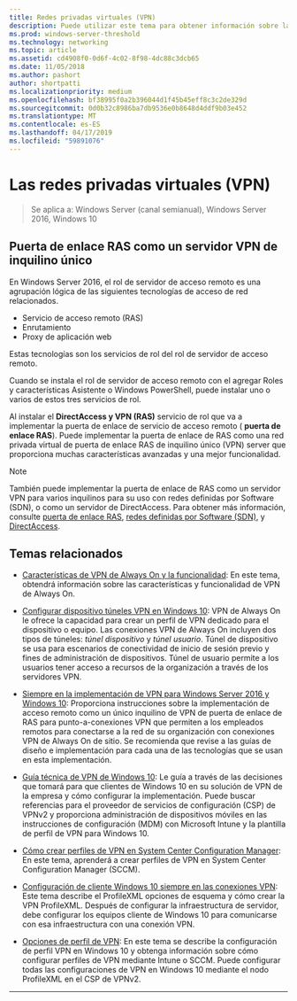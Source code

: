 ```yaml
---
title: Redes privadas virtuales (VPN)
description: Puede utilizar este tema para obtener información sobre la funcionalidad y las características de Windows Server 2016 y VPN de Windows 10.
ms.prod: windows-server-threshold
ms.technology: networking
ms.topic: article
ms.assetid: cd4908f0-0d6f-4c02-8f98-4dc88c3dcb65
ms.date: 11/05/2018
ms.author: pashort
author: shortpatti
ms.localizationpriority: medium
ms.openlocfilehash: bf38995f0a2b396044d1f45b45eff8c3c2de329d
ms.sourcegitcommit: 0d0b32c8986ba7db9536e0b8648d4ddf9b03e452
ms.translationtype: MT
ms.contentlocale: es-ES
ms.lasthandoff: 04/17/2019
ms.locfileid: "59891076"
---
```

# <a name="virtual-private-networking-vpn"></a>Las redes privadas virtuales \(VPN\)

>Se aplica a: Windows Server (canal semianual), Windows Server 2016, Windows 10

## <a name="ras-gateway-as-a-single-tenant-vpn-server"></a>Puerta de enlace RAS como un servidor VPN de inquilino único

En Windows Server 2016, el rol de servidor de acceso remoto es una agrupación lógica de las siguientes tecnologías de acceso de red relacionados.

- Servicio de acceso remoto (RAS)
- Enrutamiento
- Proxy de aplicación web

Estas tecnologías son los servicios de rol del rol de servidor de acceso remoto.

Cuando se instala el rol de servidor de acceso remoto con el agregar Roles y características Asistente o Windows PowerShell, puede instalar uno o varios de estos tres servicios de rol.

Al instalar el **DirectAccess y VPN (RAS)** servicio de rol que va a implementar la puerta de enlace de servicio de acceso remoto \( **puerta de enlace RAS**\). Puede implementar la puerta de enlace de RAS como una red privada virtual de puerta de enlace RAS de inquilino único \(VPN\) server que proporciona muchas características avanzadas y una mejor funcionalidad.

>[!NOTE]
>También puede implementar la puerta de enlace de RAS como un servidor VPN para varios inquilinos para su uso con redes definidas por Software \(SDN\), o como un servidor de DirectAccess. Para obtener más información, consulte [puerta de enlace RAS](https://docs.microsoft.com/windows-server/remote/remote-access/ras-gateway/ras-gateway), [redes definidas por Software (SDN)](https://docs.microsoft.com/windows-server/networking/sdn/software-defined-networking), y [DirectAccess](https://docs.microsoft.com/windows-server/remote/remote-access/directaccess/directaccess).

## <a name="related-topics"></a>Temas relacionados
- [Características de VPN de Always On y la funcionalidad](vpn-map-da.md): En este tema, obtendrá información sobre las características y funcionalidad de VPN de Always On. 

- [Configurar dispositivo túneles VPN en Windows 10](vpn-device-tunnel-config.md): VPN de Always On le ofrece la capacidad para crear un perfil de VPN dedicado para el dispositivo o equipo. Las conexiones VPN de Always On incluyen dos tipos de túneles: _túnel dispositivo_ y _túnel usuario_. Túnel de dispositivo se usa para escenarios de conectividad de inicio de sesión previo y fines de administración de dispositivos. Túnel de usuario permite a los usuarios tener acceso a recursos de la organización a través de los servidores VPN.

- [Siempre en la implementación de VPN para Windows Server 2016 y Windows 10](always-on-vpn/deploy/always-on-vpn-deploy.md): Proporciona instrucciones sobre la implementación de acceso remoto como un único inquilino de VPN de puerta de enlace de RAS para punto\-a\-conexiones VPN que permiten a los empleados remotos para conectarse a la red de su organización con conexiones VPN de Always On de sitio. Se recomienda que revise a las guías de diseño e implementación para cada una de las tecnologías que se usan en esta implementación.

- [Guía técnica de VPN de Windows 10](https://docs.microsoft.com/windows/access-protection/vpn/vpn-guide): Le guía a través de las decisiones que tomará para que clientes de Windows 10 en su solución de VPN de la empresa y cómo configurar la implementación. Puede buscar referencias para el proveedor de servicios de configuración (CSP) de VPNv2 y proporciona administración de dispositivos móviles en las instrucciones de configuración (MDM) con Microsoft Intune y la plantilla de perfil de VPN para Windows 10.

- [Cómo crear perfiles de VPN en System Center Configuration Manager](https://docs.microsoft.com/sccm/protect/deploy-use/create-vpn-profiles): En este tema, aprenderá a crear perfiles de VPN en System Center Configuration Manager (SCCM).

- [Configuración de cliente Windows 10 siempre en las conexiones VPN](https://docs.microsoft.com/windows-server/remote/remote-access/vpn/always-on-vpn/deploy/vpn-deploy-client-vpn-connections): Este tema describe el ProfileXML opciones de esquema y cómo crear la VPN ProfileXML. Después de configurar la infraestructura de servidor, debe configurar los equipos cliente de Windows 10 para comunicarse con esa infraestructura con una conexión VPN. 

- [Opciones de perfil de VPN](https://docs.microsoft.com/windows/access-protection/vpn/vpn-profile-options): En este tema se describe la configuración de perfil VPN en Windows 10 y obtenga información sobre cómo configurar perfiles de VPN mediante Intune o SCCM. Puede configurar todas las configuraciones de VPN en Windows 10 mediante el nodo ProfileXML en el CSP de VPNv2.

---